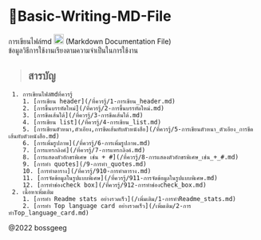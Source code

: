 # 👻Basic-Writing-MD-File
การเขียนไฟล์md <img height=20px src="https://camo.githubusercontent.com/7f65f69ad22ee0caca8ef19a8ba38d94f768b27bcd6b26e3440a429e1d54cfbf/68747470733a2f2f63646e2e737667706f726e2e636f6d2f6c6f676f732f6d61726b646f776e2e737667" />
(Markdown Documentation File)<br>
ข้อมูลวิธีการใช้งานเรียงตามความจำเป็นในการใช้งาน
> ## สารบัญ
     1. การเขียนไฟล์mdที่ควรรู้
        1. [การเขียน header](/ที่ควรรู้/1-การเขียน_header.md)
        2. [การขึ้นบรรทัดใหม่](/ที่ควรรู้/2-การขึ้นบรรทัดใหม่.md)
        3. [การขีดเส้นใต้](/ที่ควรรู้/3-การขีดเส้นใต้.md)
        4. [การเขียน list](/ที่ควรรู้/4-การเขียน_list.md)
        5. [การเขียนตัวหนา,ตัวเอียง,การขีดเส้นทับตัวหนังสือ](/ที่ควรรู้/5-การเขียนตัวหนา_ตัวเอียง_การขีดเส้นทับตัวหนังสือ.md)
        6. [การเพิ่มรูปภาพ](/ที่ควรรู้/6-การเพิ่มรูปภาพ.md)
        7. [การแทรกลิงค์](/ที่ควรรู้/7-การแทรกลิงค์.md)
        8. [การแสดงตัวอักขรพิเศษ เช่น + #](/ที่ควรรู้/8-การแสดงตัวอักขรพิเศษ_เช่น_+_#.md)
        9. [การทำ quotes](/9-การทำ_quotes.md)
        10. [การทำตาราง](/ที่ควรรู้/910-การทำตาราง.md)
        11. [การจัดข้อมูลในรูปแบบพิเศษ](/ที่ควรรู้/911-การจัดข้อมูลในรูปแบบพิเศษ.md)
        12. [การทำช่องcheck box](/ที่ควรรู้/912-การทำช่องcheck_box.md)
     2. เนื้อหาเพิ่มเติม
        1. [การทำ Readme stats อย่างรวดเร็ว](/เพิ่มเติม/1-การทำReadme_stats.md)
        2. [การทำ Top language card อย่างรวดเร็ว](/เพิ่มเติม/2-การทำTop_language_card.md)

@2022 bossgeeg




